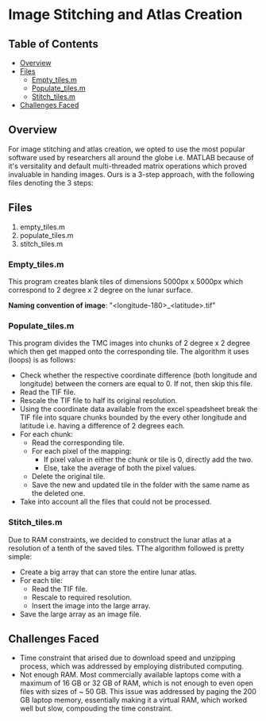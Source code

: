 # Image Stitching and Atlas Creation

## Table of Contents

- [Overview](#overview)
- [Files](#files)
    - [Empty_tiles.m](#empty_tilesm)
    - [Populate_tiles.m](#populate_tilesm)
    - [Stitch_tiles.m](#stitch_tilesm)
- [Challenges Faced](#challenges-faced)

## Overview

For image stitching and atlas creation, we opted to use the most popular software used by researchers all around the globe i.e. MATLAB because of it's versitality and default multi-threaded matrix operations which proved invaluable in handing images. Ours is a 3-step approach, with the following files denoting the 3 steps:

## Files

1. empty_tiles.m
2. populate_tiles.m
3. stitch_tiles.m

### Empty_tiles.m

This program creates blank tiles of dimensions 5000px x 5000px which correspond to 2 degree x 2 degree on the lunar surface.

**Naming convention of image**: "\<longitude-180>_\<latitude>.tif"

### Populate_tiles.m

This program divides the TMC images into chunks of 2 degree x 2 degree which then get mapped onto the corresponding tile. The algorithm it uses (loops) is as follows:

- Check whether the respective coordinate difference (both longitude and longitude) between the corners are equal to 0. If not, then skip this file.
- Read the TIF file.
- Rescale the TIF file to half its original resolution.
- Using the coordinate data available from the excel speadsheet break the TIF file into square chunks bounded by the every other longitude and latitude i.e. having a difference of 2 degrees each.
- For each chunk:
    - Read the corresponding tile.
    - For each pixel of the mapping:
        - If pixel value in either the chunk or tile is 0, directly add the two.
        - Else, take the average of both the pixel values.
    - Delete the original tile.
    - Save the new and updated tile in the folder with the same name as the deleted one.
- Take into account all the files that could not be processed.

### Stitch_tiles.m

Due to RAM constraints, we decided to construct the lunar atlas at a resolution of a tenth of the saved tiles. TThe algorithm followed is pretty simple:

- Create a big array that can store the entire lunar atlas.
- For each tile:
    - Read the TIF file.
    - Rescale to required resolution.
    - Insert the image into the large array.
- Save the large array as an image file.

## Challenges Faced

- Time constraint that arised due to download speed and unzipping process, which was addressed by employing distributed computing.
- Not enough RAM. Most commercially available laptops come with a maximum of 16 GB or 32 GB of RAM, which is not enough to even open files with sizes of ~ 50 GB. This issue was addressed by paging the 200 GB laptop memory, essentially making it a virtual RAM, which worked well but slow, compouding the time constraint.